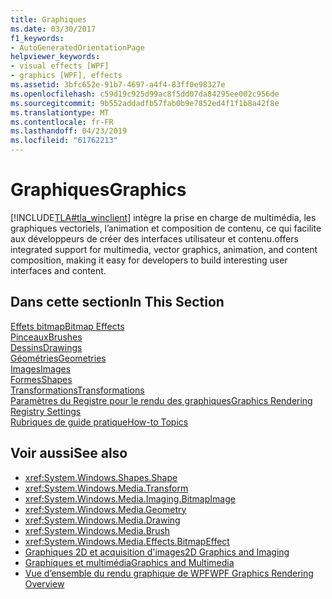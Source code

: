 ```yaml
---
title: Graphiques
ms.date: 03/30/2017
f1_keywords:
- AutoGeneratedOrientationPage
helpviewer_keywords:
- visual effects [WPF]
- graphics [WPF], effects
ms.assetid: 3bfc652e-91b7-4697-a4f4-83ff0e98327e
ms.openlocfilehash: c59d19c925d99ac8f5dd07da84295ee002c956de
ms.sourcegitcommit: 9b552addadfb57fab0b9e7852ed4f1f1b8a42f8e
ms.translationtype: MT
ms.contentlocale: fr-FR
ms.lasthandoff: 04/23/2019
ms.locfileid: "61762213"
---
```

# <a name="graphics"></a><span data-ttu-id="9b4d6-102">Graphiques</span><span class="sxs-lookup"><span data-stu-id="9b4d6-102">Graphics</span></span>
[!INCLUDE[TLA#tla_winclient](../../../../includes/tlasharptla-winclient-md.md)] <span data-ttu-id="9b4d6-103">intègre la prise en charge de multimédia, les graphiques vectoriels, l’animation et composition de contenu, ce qui facilite aux développeurs de créer des interfaces utilisateur et contenu.</span><span class="sxs-lookup"><span data-stu-id="9b4d6-103">offers integrated support for multimedia, vector graphics, animation, and content composition, making it easy for developers to build interesting user interfaces and content.</span></span>  
  
## <a name="in-this-section"></a><span data-ttu-id="9b4d6-104">Dans cette section</span><span class="sxs-lookup"><span data-stu-id="9b4d6-104">In This Section</span></span>  
 [<span data-ttu-id="9b4d6-105">Effets bitmap</span><span class="sxs-lookup"><span data-stu-id="9b4d6-105">Bitmap Effects</span></span>](bitmap-effects.md)  
 [<span data-ttu-id="9b4d6-106">Pinceaux</span><span class="sxs-lookup"><span data-stu-id="9b4d6-106">Brushes</span></span>](brushes.md)  
 [<span data-ttu-id="9b4d6-107">Dessins</span><span class="sxs-lookup"><span data-stu-id="9b4d6-107">Drawings</span></span>](drawings.md)  
 [<span data-ttu-id="9b4d6-108">Géométries</span><span class="sxs-lookup"><span data-stu-id="9b4d6-108">Geometries</span></span>](geometries.md)  
 [<span data-ttu-id="9b4d6-109">Images</span><span class="sxs-lookup"><span data-stu-id="9b4d6-109">Images</span></span>](images.md)  
 [<span data-ttu-id="9b4d6-110">Formes</span><span class="sxs-lookup"><span data-stu-id="9b4d6-110">Shapes</span></span>](shapes.md)  
 [<span data-ttu-id="9b4d6-111">Transformations</span><span class="sxs-lookup"><span data-stu-id="9b4d6-111">Transformations</span></span>](transformations.md)  
 [<span data-ttu-id="9b4d6-112">Paramètres du Registre pour le rendu des graphiques</span><span class="sxs-lookup"><span data-stu-id="9b4d6-112">Graphics Rendering Registry Settings</span></span>](graphics-rendering-registry-settings.md)  
 [<span data-ttu-id="9b4d6-113">Rubriques de guide pratique</span><span class="sxs-lookup"><span data-stu-id="9b4d6-113">How-to Topics</span></span>](graphics-how-to-topics.md)  
  
## <a name="see-also"></a><span data-ttu-id="9b4d6-114">Voir aussi</span><span class="sxs-lookup"><span data-stu-id="9b4d6-114">See also</span></span>

- <xref:System.Windows.Shapes.Shape>
- <xref:System.Windows.Media.Transform>
- <xref:System.Windows.Media.Imaging.BitmapImage>
- <xref:System.Windows.Media.Geometry>
- <xref:System.Windows.Media.Drawing>
- <xref:System.Windows.Media.Brush>
- <xref:System.Windows.Media.Effects.BitmapEffect>
- [<span data-ttu-id="9b4d6-115">Graphiques 2D et acquisition d'images</span><span class="sxs-lookup"><span data-stu-id="9b4d6-115">2D Graphics and Imaging</span></span>](../advanced/optimizing-performance-2d-graphics-and-imaging.md)
- [<span data-ttu-id="9b4d6-116">Graphiques et multimédia</span><span class="sxs-lookup"><span data-stu-id="9b4d6-116">Graphics and Multimedia</span></span>](index.md)
- [<span data-ttu-id="9b4d6-117">Vue d’ensemble du rendu graphique de WPF</span><span class="sxs-lookup"><span data-stu-id="9b4d6-117">WPF Graphics Rendering Overview</span></span>](wpf-graphics-rendering-overview.md)
